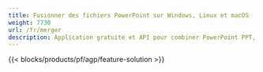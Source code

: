 ```yaml
---
title: Fusionner des fichiers PowerPoint sur Windows, Linux et macOS
weight: 7730
url: /fr/merger
description: Application gratuite et API pour combiner PowerPoint PPT, PPS, PPTX, POTX, PPSX, PPTM, PPSM, POTM, ODP et OTP
---
```


{{< blocks/products/pf/agp/feature-solution >}} 

